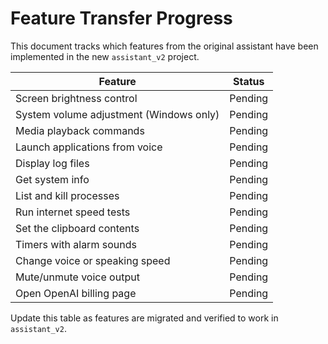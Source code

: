 # Feature Transfer Progress

This document tracks which features from the original assistant have been implemented in the new `assistant_v2` project.

| Feature | Status |
| --- | --- |
| Screen brightness control | Pending |
| System volume adjustment (Windows only) | Pending |
| Media playback commands | Pending |
| Launch applications from voice | Pending |
| Display log files | Pending |
| Get system info | Pending |
| List and kill processes | Pending |
| Run internet speed tests | Pending |
| Set the clipboard contents | Pending |
| Timers with alarm sounds | Pending |
| Change voice or speaking speed | Pending |
| Mute/unmute voice output | Pending |
| Open OpenAI billing page | Pending |

Update this table as features are migrated and verified to work in `assistant_v2`.
